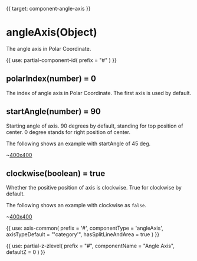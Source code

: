 
{{ target: component-angle-axis }}

# angleAxis(Object)

The angle axis in Polar Coordinate.

{{ use: partial-component-id(
    prefix = "#"
) }}

## polarIndex(number) = 0

The index of angle axis in Polar Coordinate. The first axis is used by default.

## startAngle(number) = 90

Starting angle of axis. 90 degrees by default, standing for top position of center. 0 degree stands for right position of center.

The following shows an example with startAngle of 45 deg.

~[400x400](${galleryViewPath}doc-example/polar-start-angle&edit=1&reset=1)

## clockwise(boolean) = true

Whether the positive position of axis is clockwise. True for clockwise by default.

The following shows an example with clockwise as `false`.

~[400x400](${galleryViewPath}doc-example/polar-anticlockwise&edit=1&reset=1)

{{ use: axis-common(
    prefix = '#',
    componentType = 'angleAxis',
    axisTypeDefault = "'category'",
    hasSplitLineAndArea = true
) }}

{{ use: partial-z-zlevel(
    prefix = "#",
    componentName = "Angle Axis",
    defaultZ = 0
) }}

